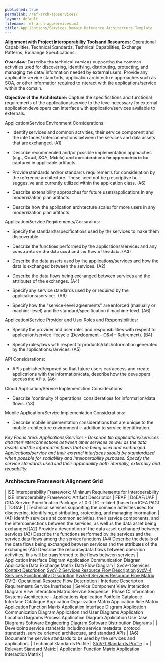 ```yaml
---
published: true
permalink: /ref-arch-appservices/
layout: default
filename: ref-arch-appservices.md
title: Applications/Services Domain Reference Architecture Template
---
```


**Alignment with Project Interoperability Toolsand Resources:** Operational Capabilities, Technical Standards, Technical Capabilities, Exchange Patterns, Exchange Specifications.

**Overview:** Describe the technical services supporting the common activities used for discovering, identifying, distributing, protecting, and managing the data/ information needed by external users. Provide any applicable service standards, application architecture approaches such as SOA, or other information required to interact with the applications/service within the domain.

**Objective of the Architecture:** Capture the specifications and functional requirements of the applications/service to the level necessary for external application developers can interface with application/services available to externals.

Application/Service Environment Considerations:

* Identify services and common activities, their service component and the interfaces/ interconnections between the services and data assets that are exchanged. (A1)

* Describe recommended and/or possible implementation approaches (e.g., Cloud, SOA, Mobile) and considerations for approaches to be captured in applicable artifacts.

* Provide standards and/or standards requirements for consideration by the reference architecture. These need not be prescriptive but suggestive and currently utilized within the application class. (A6)

* Describe extensibility approaches for future users/applications in any modernization plan artifacts.

* Describe how the application architecture scales for more users in any modernization plan artifacts.

Application/Service Requirements/Constraints:

* Specify the standards/specifications used by the services to make them discoverable.

* Describe the functions performed by the applications/services and any constraints on the data used and the flow of the data. (A3)

* Describe the data assets used by the applications/services and how the data is exchanged between the services. (A2)

* Describe the data flows being exchanged between services and the attributes of the exchanges. (A4)

* Specify any service standards used by or required by the applications/services. (A6)

* Specify how the "service-level agreements" are enforced (manually or machine-level) and the standard/specification if machine-level. (A6)

Application/Service Provider and User Roles and Responsibilities:

* Specify the provider and user roles and responsibilities with respect to application/service lifecycle (Development – O&M – Retirement). (B4)

* Specify rules/laws with respect to products/data/information generated by the applications/services. (A5)

API Considerations:

* APIs published/exposed so that future users can access and create applications with the information/data, describe how the developers access the APIs. (A6)

Cloud Application/Service Implementation Considerations:

* Describe 'continuity of operations' considerations for information/data flows. (A3)

Mobile Application/Service Implementation Considerations:

* Describe mobile implementation considerations that are unique to the mobile architecture environment in addition to service identification. 

*Key Focus Area: Applications/Services - Describe the applications/services and their interconnections between other services as well as the data assets and the information flows that are being used and exchanged. Applications/service and their external interfaces should be standardized when possible for scalability and interoperability purposes. Specify the service standards used and their applicability both internally, externally and reusability.*

### Architecture Framework Alignment Grid

| ISE Interoperability Framework: Minimum Requirements for Interoperability | ISE Interoperability Framework: Artifact Description | FEAF | DoDAF/UAF | GRA Service Specification Package v 1.0.0 | IC-related (based on ICEA PAG) | TOGAF |
| Technical services supporting the common activities used for discovering, identifying, distributing, protecting, and managing information | (A1) Identify services and common activities, their service components, and the interconnections between the services, as well as the data asset being exchanged (A2) Provide a description of the data asset exchanged between services (A3) Describe the functions performed by the services and the service data flows among the service functions (A4) Describe the details of the data flows being exchanged between services and the attributes of the exchanges (A5) Describe the resource/data flows between operation activities; this will be transformed to the flows between services | Application Interface Diagram Application Communication Diagram Application Data Exchange Matrix Data Flow Diagram | [SvcV-1 Services Context Description](http://dodcio.defense.gov/dodaf20/dodaf20_services1.aspx) [SvcV-2 Services Resource Flow Description](http://dodcio.defense.gov/dodaf20/dodaf20_services2.aspx) [SvcV-4 Services Functionality Description](http://dodcio.defense.gov/dodaf20/dodaf20_services4.aspx) [SvcV-6 Services Resource Flow Matrix](http://dodcio.defense.gov/dodaf20/dodaf20_services6.aspx) [OV-2: Operational Resource Flow Description](http://dodcio.defense.gov/dodaf20/dodaf20_ov2.aspx) | Interface Description Requirements Service Interfaces | Service Component View Interaction Diagram View Interaction Matrix Service Sequence | Phase C: Information Systems Architecture – Applications Application Portfolio Catalogue Interface Catalogue Application Organization Matrix Application Role Matrix Application Function Matrix Application Interface Diagram Application Communication Diagram Application and User Diagrams Application Location Diagrams Process Application Diagram Application Use Case Diagrams Software Engineering Diagram Software Distribution Diagrams |
| Developing service standards including service metadata, protocol standards, service oriented architecture, and standard APIs | (A6) Document the service standards to be used by the services and applications | Technical Standards Profile | [StdV-1 Standards Profile](http://dodcio.defense.gov/dodaf20/dodaf20_stdv1.aspx) | x | Relevant Standard Matrix | Application Function Matrix Application Interaction Matrix |

